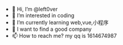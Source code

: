 - 👋 Hi, I’m @left0ver
- 👀 I’m interested in coding
- 🌱 I’m currently learning web,vue,小程序
- 💞️ I want to find a good company
- 📫 How to reach me?  my qq is 1614674987

<!---
left0ver/left0ver is a ✨ special ✨ repository because its `README.md` (this file) appears on your GitHub profile.
You can click the Preview link to take a look at your changes.
--->
